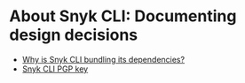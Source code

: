 # About Snyk CLI: Documenting design decisions

- [Why is Snyk CLI bundling its dependencies?](why-we-are-bundling-dependencies.md)
- [Snyk CLI PGP key](w3security-code-signing-public.pgp)
